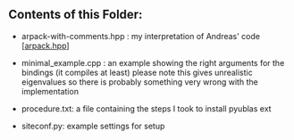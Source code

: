 ## Contents of this Folder:

* arpack-with-comments.hpp : my interpretation of Andreas' code \[[arpack.hpp](https://github.com/inducer/arpack/blob/master/CPLUSPLUS/arpack.hpp)\]

* minimal_example.cpp : an example showing the right arguments for the bindings (it compiles at least) please note
this gives unrealistic eigenvalues so there is probably something very wrong with the implementation

* procedure.txt: a file containing the steps I took to install pyublas ext

* siteconf.py: example settings for setup
